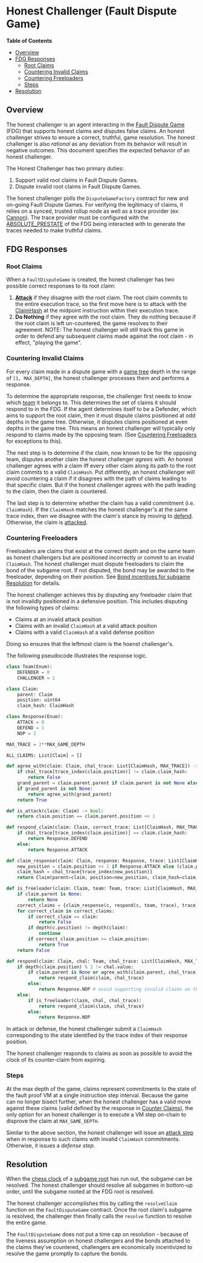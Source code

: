 # Honest Challenger (Fault Dispute Game)

<!-- START doctoc generated TOC please keep comment here to allow auto update -->
<!-- DON'T EDIT THIS SECTION, INSTEAD RE-RUN doctoc TO UPDATE -->
**Table of Contents**

- [Overview](#overview)
- [FDG Responses](#fdg-responses)
  - [Root Claims](#root-claims)
  - [Countering Invalid Claims](#countering-invalid-claims)
  - [Countering Freeloaders](#countering-freeloaders)
  - [Steps](#steps)
- [Resolution](#resolution)

<!-- END doctoc generated TOC please keep comment here to allow auto update -->

## Overview

The honest challenger is an agent interacting in the [Fault Dispute Game](fault-dispute-game.md)
(FDG) that supports honest claims and disputes false claims.
An honest challenger strives to ensure a correct, truthful, game resolution.
The honest challenger is also _rational_ as any deviation from its behavior will result in
negative outcomes.
This document specifies the expected behavior of an honest challenger.

The Honest Challenger has two primary duties:

1. Support valid root claims in Fault Dispute Games.
2. Dispute invalid root claims in Fault Dispute Games.

The honest challenger polls the `DisputeGameFactory` contract for new and on-going Fault
Dispute Games.
For verifying the legitimacy of claims, it relies on a synced, trusted rollup node
as well as a trace provider (ex: [Cannon](../cannon-fault-proof-vm.md)).
The trace provider must be configured with the [ABSOLUTE_PRESTATE](fault-dispute-game.md#execution-trace)
of the FDG being interacted with to generate the traces needed to make truthful claims.

## FDG Responses

### Root Claims

When a `FaultDisputeGame` is created, the honest challenger has two possible correct responses
to its root claim:

1. [**Attack**](fault-dispute-game.md#attack) if they disagree with the root claim.
   The root claim commits to the entire execution trace, so the first move here is to
   attack with the [ClaimHash](fault-dispute-game.md#claims) at the midpoint
   instruction within their execution trace.
2. **Do Nothing** if they agree with the root claim. They do nothing because if the root
   claim is left un-countered, the game resolves to their agreement.
   NOTE: The honest challenger will still track this game in order to defend any subsequent
   claims made against the root claim - in effect, "playing the game".

### Countering Invalid Claims

For every claim made in a dispute game with a [game tree](fault-dispute-game.md#game-tree)
depth in the range of `[1, MAX_DEPTH]`, the honest challenger processes them and performs
a response.

To determine the appropriate response, the challenger first needs to know which
[_team_](fault-dispute-game.md#team-dynamics) it belongs to.
This determines the set of claims it should respond to in the FDG.
If the agent determines itself to be a Defender, which aims to support the root claim,
then it must dispute claims positioned at odd depths in the game tree.
Otherwise, it disputes claims positioned at even depths in the game tree.
This means an honest challenger will typically only respond to claims made by the opposing team.
(See [Countering Freeloaders](#countering-freeloaders) for exceptions to this).

The next step is to determine if the claim, now known to be for the opposing team,
disputes another claim the honest challenger _agrees_ with.
An honest challenger agrees with a claim iff every other claim along its path to the
root claim commits to a valid `ClaimHash`. Put differently, an honest challenger will
avoid countering a claim if it disagrees with the path of claims leading to that
specific claim. But if the honest challenger agrees with the path leading to the claim,
then the claim is countered.

The last step is to determine whether the claim has a valid commitment (i.e. `ClaimHash`).
If the `ClaimHash` matches the honest challenger's at the same trace index, then we
disagree with the claim's stance by moving to [defend](fault-dispute-game.md#defend).
Otherwise, the claim is [attacked](fault-dispute-game.md#attack).

### Countering Freeloaders

Freeloaders are claims that exist at the correct depth and on the same team as honest challengers
but are positioned incorrectly or commit to an invalid `ClaimHash`.
The honest challenger must dispute freeloaders to claim the bond of the subgame root.
If not disputed, the bond may be awarded to the freeloader, depending on their position.
See [Bond incentives for subgame Resolution](./bond-incentives.md) for details.

The honest challenger achieves this by disputing any freeloader claim that is not invalidly positioned
in a defensive position. This includes disputing the following types of claims:

- Claims at an invalid attack position
- Claims with an invalid `ClaimHash` at a valid attack position
- Claims with a valid `ClaimHash` at a valid defense position

Doing so ensures that the leftmost claim is the hoenst challenger's.

The following pseudocode illustrates the response logic.

```python
class Team(Enum):
    DEFENDER = 0
    CHALLENGER = 1

class Claim:
    parent: Claim
    position: uint64
    claim_hash: ClaimHash

class Response(Enum):
    ATTACK = 0
    DEFEND = 1
    NOP = 2

MAX_TRACE = 2**MAX_GAME_DEPTH

ALL_CLAIMS: List[Claim] = []

def agree_with(claim: Claim, chal_trace: List[ClaimHash, MAX_TRACE]) -> bool:
    if chal_trace[trace_index(claim.position)] != claim.claim_hash:
        return False
    grand_parent = claim.parent.parent if claim.parent is not None else None
    if grand_parent is not None:
        return agree_with(grand_parent)
    return True

def is_attack(claim: Claim) -> bool:
    return claim.position == claim.parent.position << 1

def respond_claim(claim: Claim, correct_trace: List[ClaimHash, MAX_TRACE]) -> Response:
    if chal_trace[trace_index(claim.position)] == claim.claim_hash:
        return Response.DEFEND
    else:
        return Response.ATTACK

def claim_response(claim: Claim, response: Response, trace: List[ClaimHash, MAX_TRACE]) -> Claim:
    new_position = claim.position << 1 if Response.ATTACK else (claim.position+1) << 1
    claim_hash = chal_trace{trace_index(new_position)]
    return Claim(parent=claim, position=new_position, claim_hash=claim_hash)

def is_freeloader(claim: Claim, team: Team, trace: List[ClaimHash, MAX_TRACE]) -> Claim:
    if claim.parent is None:
        return None
    correct_claims = {claim_response(c, respond(c, team, trace), trace) for c in ALL_CLAIMS}
    for correct_claim in correct_claims:
        if correct_claim == claim:
            return False
        if depth(c.position) != depth(claim):
            continue
        if correect_claim.position >= claim.position:
            return True
    return False

def respond(claim: Claim, chal: Team, chal_trace: List[ClaimHash, MAX_TRACE]) -> Response:
    if depth(claim.position) % 2 != chal.value:
        if claim.parent is None or agree_with(claim.parent, chal_trace):
            return respond_claim(claim, chal_trace)
        else:
            return Response.NOP # avoid supporting invalid claims on the same team
    else:
        if is_freeloader(claim, chal, chal_trace):
            return respond_claim(claim, chal_trace)
        else:
            return Response.NOP
```

In attack or defense, the honest challenger submit a `ClaimHash` corresponding to the
state identified by the trace index of their response position.

The honest challenger responds to claims as soon as possible to avoid the clock of its
counter-claim from expiring.

### Steps

At the max depth of the game, claims represent commitments to the state of the fault proof VM
at a single instruction step interval.
Because the game can no longer bisect further, when the honest challenger has a valid move
against these claims (valid defined by the response in [Counter Claims](#counter-claims)),
the only option for an honest challenger is to execute a VM step on-chain to disprove the claim at `MAX_GAME_DEPTH`.

Similar to the above section, the honest challenger will issue an
[attack step](fault-dispute-game.md#step-types) when in response to such claims with
invalid `ClaimHash` commitments. Otherwise, it issues a _defense step_.

## Resolution

When the [chess clock](fault-dispute-game.md#game-clock) of a
[subgame root](fault-dispute-game.md#resolution) has run out, the subgame can be resolved.
The honest challenger should resolve all subgames in bottom-up order, until the subgame
rooted at the FDG root is resolved.

The honest challenger accomplishes this by calling the `resolveClaim` function on the
`FaultDisputeGame` contract. Once the root claim's subgame is resolved,
the challenger then finally calls the `resolve` function to resolve the entire game.

The `FaultDisputeGame` does not put a time cap on resolution - because of the liveness
assumption on honest challengers and the bonds attached to the claims they’ve countered,
challengers are economically incentivized to resolve the game promptly to capture the bonds.
